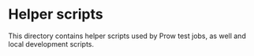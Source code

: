 # Helper scripts

This directory contains helper scripts used by Prow test jobs, as well and local development scripts.
